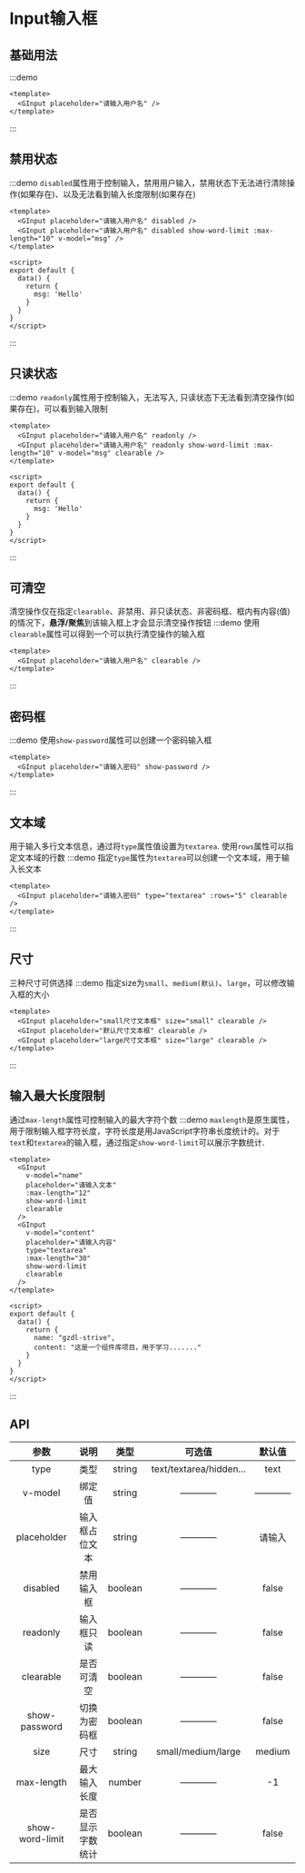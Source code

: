 # Input输入框

## 基础用法
:::demo
```vue
<template>
  <GInput placeholder="请输入用户名" />
</template>
```
:::

## 禁用状态
:::demo `disabled`属性用于控制输入，禁用用户输入，禁用状态下无法进行清除操作(如果存在)、以及无法看到输入长度限制(如果存在)
```vue
<template>
  <GInput placeholder="请输入用户名" disabled />
  <GInput placeholder="请输入用户名" disabled show-word-limit :max-length="10" v-model="msg" />
</template>

<script>
export default {
  data() {
    return {
      msg: 'Hello'
    }
  }
}
</script>
```
:::

## 只读状态
:::demo `readonly`属性用于控制输入，无法写入, 只读状态下无法看到清空操作(如果存在)，可以看到输入限制
```vue
<template>
  <GInput placeholder="请输入用户名" readonly />
  <GInput placeholder="请输入用户名" readonly show-word-limit :max-length="10" v-model="msg" clearable />
</template>

<script>
export default {
  data() {
    return {
      msg: 'Hello'
    }
  }
}
</script>
```
:::

## 可清空
清空操作仅在指定`clearable`、非禁用、非只读状态、非密码框、框内有内容(值)的情况下，**悬浮/聚焦**到该输入框上才会显示清空操作按钮
:::demo 使用`clearable`属性可以得到一个可以执行清空操作的输入框
```vue
<template>
  <GInput placeholder="请输入用户名" clearable />
</template>
```
:::

## 密码框
:::demo 使用`show-password`属性可以创建一个密码输入框
```vue
<template>
  <GInput placeholder="请输入密码" show-password />
</template>
```
:::

## 文本域
用于输入多行文本信息，通过将`type`属性值设置为`textarea`.
使用`rows`属性可以指定文本域的行数
:::demo 指定`type`属性为`textarea`可以创建一个文本域，用于输入长文本
```vue
<template>
  <GInput placeholder="请输入密码" type="textarea" :rows="5" clearable />
</template>
```
:::

## 尺寸
三种尺寸可供选择
:::demo 指定size为`small`、`medium(默认)`、`large`，可以修改输入框的大小
```vue
<template>
  <GInput placeholder="small尺寸文本框" size="small" clearable />
  <GInput placeholder="默认尺寸文本框" clearable />
  <GInput placeholder="large尺寸文本框" size="large" clearable />
</template>
```
:::

## 输入最大长度限制
通过`max-length`属性可控制输入的最大字符个数
:::demo `maxlength`是原生属性，用于限制输入框字符长度，字符长度是用JavaScript字符串长度统计的。对于`text`和`textarea`的输入框，通过指定`show-word-limit`可以展示字数统计.
```vue
<template>
  <GInput
    v-model="name"
    placeholder="请输入文本"
    :max-length="12"
    show-word-limit
    clearable
  />
  <GInput
    v-model="content"
    placeholder="请输入内容"
    type="textarea"
    :max-length="30"
    show-word-limit
    clearable 
  />
</template>

<script>
export default {
  data() {
    return {
      name: "gzdl-strive",
      content: "这是一个组件库项目，用于学习......."
    }
  }
}
</script>
```
:::

## API
| 参数 | 说明 | 类型 | 可选值 | 默认值 |
|:----:|:----:|:----:|:----:|:----:|
| type | 类型 | string | text/textarea/hidden... | text |
| v-model | 绑定值 | string | ———— | ———— |
| placeholder | 输入框占位文本 | string | ———— | 请输入 |
| disabled | 禁用输入框 | boolean | ———— | false |
| readonly | 输入框只读 | boolean | ———— | false |
| clearable | 是否可清空 | boolean | ———— | false |
| show-password | 切换为密码框 | boolean | ———— | false |
| size | 尺寸 | string | small/medium/large | medium |
| max-length | 最大输入长度 | number | ———— | -1 |
| show-word-limit | 是否显示字数统计 | boolean | ———— | false |

<style>
.g-input {
  margin: 8px 0;
}
</style>